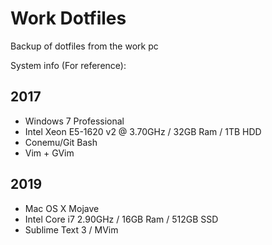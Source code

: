 # Work Dotfiles

Backup of dotfiles from the work pc

System info (For reference):

## 2017

- Windows 7 Professional
- Intel Xeon E5-1620 v2 @ 3.70GHz / 32GB Ram / 1TB HDD
- Conemu/Git Bash
- Vim + GVim

## 2019

- Mac OS X Mojave
- Intel Core i7 2.90GHz / 16GB Ram / 512GB SSD
- Sublime Text 3 / MVim

